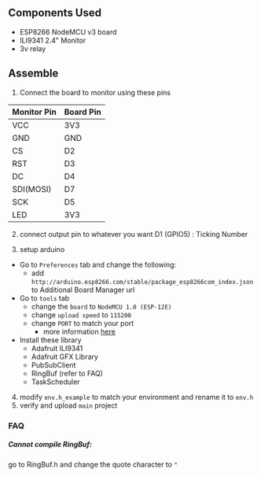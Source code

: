 ## Components Used

- ESP8266 NodeMCU v3 board
- ILI9341 2.4" Monitor
- 3v relay

## Assemble

1. Connect the board to monitor using these pins

| Monitor Pin | Board Pin |
| ----------- | --------- |
| VCC         | 3V3       |
| GND         | GND       |
| CS          | D2        |
| RST         | D3        |
| DC          | D4        |
| SDI(MOSI)   | D7        |
| SCK         | D5        |
| LED         | 3V3       |

2. connect output pin to whatever you want
   D1 (GPIO5) : Ticking Number

3. setup arduino

- Go to `Preferences` tab and change the following:
  - add `http://arduino.esp8266.com/stable/package_esp8266com_index.json` to Additional Board Manager url
- Go to `tools` tab
  - change the `board` to `NodeMCU 1.0 (ESP-12E)`
  - change `upload speed` to `115200`
  - change `PORT` to match your port
    - more information [here](https://www.mathworks.com/help/supportpkg/arduinoio/ug/find-arduino-port-on-windows-mac-and-linux.html)
- Install these library
  - Adafruit ILI9341
  - Adafruit GFX Library
  - PubSubClient
  - RingBuf (refer to FAQ)
  - TaskScheduler

4. modify `env.h_example` to match your environment and rename it to `env.h`
5. verify and upload `main` project

### FAQ

##### Cannot compile RingBuf:

go to RingBuf.h and change the quote character to `"`
